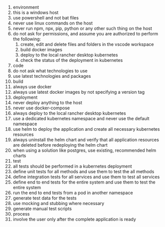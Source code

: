 1. environment
2. this is a windows host
3. use powershell and not bat files
4. never use linux commands on the host
5. never run npm, npx, pip, python or any other such thing on the host
6. do not ask for permissions, and assume you are authorized to perform the following:
   1. create, edit and delete files and folders in the vscode workspace
   2. build docker images
   3. deploy to the local rancher desktop kubernetes
   4. check the status of the deployment in kubernetes
7. code
8. do not ask what technologies to use
9. use latest technologies and packages
10. build
11. always use docker
12. always use latest docker images by not specifying a version tag
13. deployment
14. never deploy anything to the host
15. never use docker-compose
16. always deploy to the local rancher desktop kubernetes
17. use a dedicated kubernetes namespace and never use the default namespace
18. use helm to deploy the application and create all necessary kubernetes resources
19. always uninstall the helm chart and verify that all application resources are deleted before redeploying the helm chart
20. when using a solution like postgres, use existing, recommended helm charts
21. test
22. all tests should be performed in a kubernetes deployment
23. define unit tests for all methods and use them to test the all methods
24. define integration tests for all services and use them to test all services
25. define end to end tests for the entire system and use them to test the entire system
26. run the end to end tests from a pod in another namespace
27. generate test data for the tests
28. use mocking and stubbing where necessary
29. generate manual test scripts
30. process
31. involve the user only after the complete application is ready
